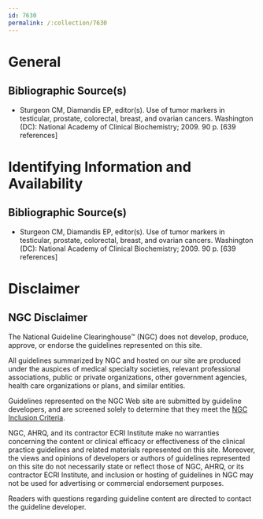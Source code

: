 ```yaml
---
id: 7630
permalink: /:collection/7630
---
```


# General

## Bibliographic Source(s)

- Sturgeon CM, Diamandis EP, editor(s). Use of tumor markers in testicular, prostate, colorectal, breast, and ovarian cancers. Washington (DC): National Academy of Clinical Biochemistry; 2009. 90 p. [639 references]

# Identifying Information and Availability

## Bibliographic Source(s)

- Sturgeon CM, Diamandis EP, editor(s). Use of tumor markers in testicular, prostate, colorectal, breast, and ovarian cancers. Washington (DC): National Academy of Clinical Biochemistry; 2009. 90 p. [639 references]

# Disclaimer

## NGC Disclaimer

The National Guideline Clearinghouse™ (NGC) does not develop, produce, approve, or endorse the guidelines represented on this site.

All guidelines summarized by NGC and hosted on our site are produced under the auspices of medical specialty societies, relevant professional associations, public or private organizations, other government agencies, health care organizations or plans, and similar entities.

Guidelines represented on the NGC Web site are submitted by guideline developers, and are screened solely to determine that they meet the [NGC Inclusion Criteria](/help-and-about/summaries/inclusion-criteria).

NGC, AHRQ, and its contractor ECRI Institute make no warranties concerning the content or clinical efficacy or effectiveness of the clinical practice guidelines and related materials represented on this site. Moreover, the views and opinions of developers or authors of guidelines represented on this site do not necessarily state or reflect those of NGC, AHRQ, or its contractor ECRI Institute, and inclusion or hosting of guidelines in NGC may not be used for advertising or commercial endorsement purposes.

Readers with questions regarding guideline content are directed to contact the guideline developer.

